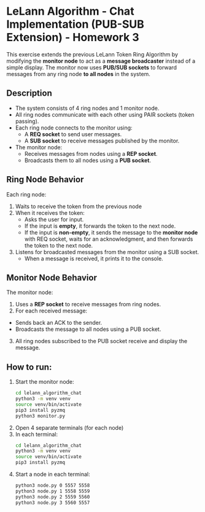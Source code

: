 # LeLann Algorithm - Chat Implementation (PUB-SUB Extension) - Homework 3

This exercise extends the previous LeLann Token Ring Algorithm by modifying the **monitor node** to act as a **message broadcaster** instead of a simple display.
The monitor now uses **PUB/SUB sockets** to forward messages from any ring node **to all nodes** in the system.

## Description  
- The system consists of 4 ring nodes and 1 monitor node. 
- All ring nodes communicate with each other using PAIR sockets (token passing).
- Each ring node connects to the monitor using:
  - A **REQ socket** to send user messages.
  - A **SUB socket** to receive messages published by the monitor.
- The monitor node:
  - Receives messages from nodes using a **REP socket**.
  - Broadcasts them to all nodes using a **PUB socket**.

## Ring Node Behavior
Each ring node:
1. Waits to receive the token from the previous node
2. When it receives the token:
   - Asks the user for input.
   - If the input is **empty**, it forwards the token to the next node.
   - If the input is **non-empty**, it sends the message to the **monitor node** with REQ socket, waits for an acknowledgment, and then forwards the token to the next node.
3. Listens for broadcasted messages from the monitor using a SUB socket.
   - When a message is received, it prints it to the console.

## Monitor Node Behavior
The monitor node:
1. Uses a **REP socket** to receive messages from ring nodes.
2. For each received message:
  - Sends back an ACK to the sender.
  - Broadcasts the message to all nodes using a PUB socket.
3. All ring nodes subscribed to the PUB socket receive and display the message.

## How to run:
1. Start the monitor node:
    ```bash
   cd lelann_algorithm_chat
   python3 -m venv venv
   source venv/bin/activate
   pip3 install pyzmq
   python3 monitor.py 
   ```
2. Open 4 separate terminals (for each node)
3. In each terminal: 
   ```bash
   cd lelann_algorithm_chat
   python3 -m venv venv
   source venv/bin/activate
   pip3 install pyzmq 
   ```
4. Start a node in each terminal:
   ```bash
   python3 node.py 0 5557 5558
   python3 node.py 1 5558 5559
   python3 node.py 2 5559 5560
   python3 node.py 3 5560 5557
   ```


